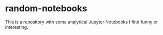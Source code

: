 # random-notebooks

This is a repository with some analytical Jupyter Notebooks I find funny or interesting. 
